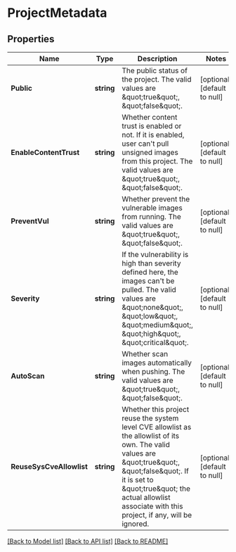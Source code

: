 # ProjectMetadata

## Properties
Name | Type | Description | Notes
------------ | ------------- | ------------- | -------------
**Public** | **string** | The public status of the project. The valid values are \&quot;true\&quot;, \&quot;false\&quot;. | [optional] [default to null]
**EnableContentTrust** | **string** | Whether content trust is enabled or not. If it is enabled, user can&#39;t pull unsigned images from this project. The valid values are \&quot;true\&quot;, \&quot;false\&quot;. | [optional] [default to null]
**PreventVul** | **string** | Whether prevent the vulnerable images from running. The valid values are \&quot;true\&quot;, \&quot;false\&quot;. | [optional] [default to null]
**Severity** | **string** | If the vulnerability is high than severity defined here, the images can&#39;t be pulled. The valid values are \&quot;none\&quot;, \&quot;low\&quot;, \&quot;medium\&quot;, \&quot;high\&quot;, \&quot;critical\&quot;. | [optional] [default to null]
**AutoScan** | **string** | Whether scan images automatically when pushing. The valid values are \&quot;true\&quot;, \&quot;false\&quot;. | [optional] [default to null]
**ReuseSysCveAllowlist** | **string** | Whether this project reuse the system level CVE allowlist as the allowlist of its own.  The valid values are \&quot;true\&quot;, \&quot;false\&quot;. If it is set to \&quot;true\&quot; the actual allowlist associate with this project, if any, will be ignored. | [optional] [default to null]

[[Back to Model list]](../README.md#documentation-for-models) [[Back to API list]](../README.md#documentation-for-api-endpoints) [[Back to README]](../README.md)


